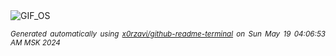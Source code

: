 <div align="justify">
<picture>
    <source media="(prefers-color-scheme: dark)" srcset="https://i.ibb.co/LNdQBkP/output-gif.gif">
    <source media="(prefers-color-scheme: light)" srcset="https://i.ibb.co/LNdQBkP/output-gif.gif">
    <img alt="GIF_OS" src="https://i.ibb.co/LNdQBkP/output-gif.gif">
</picture>

<sub><i>Generated automatically using [x0rzavi/github-readme-terminal](https://github.com/x0rzavi/github-readme-terminal) on Sun May 19 04:06:53 AM MSK 2024</i></sub>

</div>

<!-- Image deletion URL: https://ibb.co/NT21fV3/b8adb3f3822917d7116dd1fa195da4e2 -->